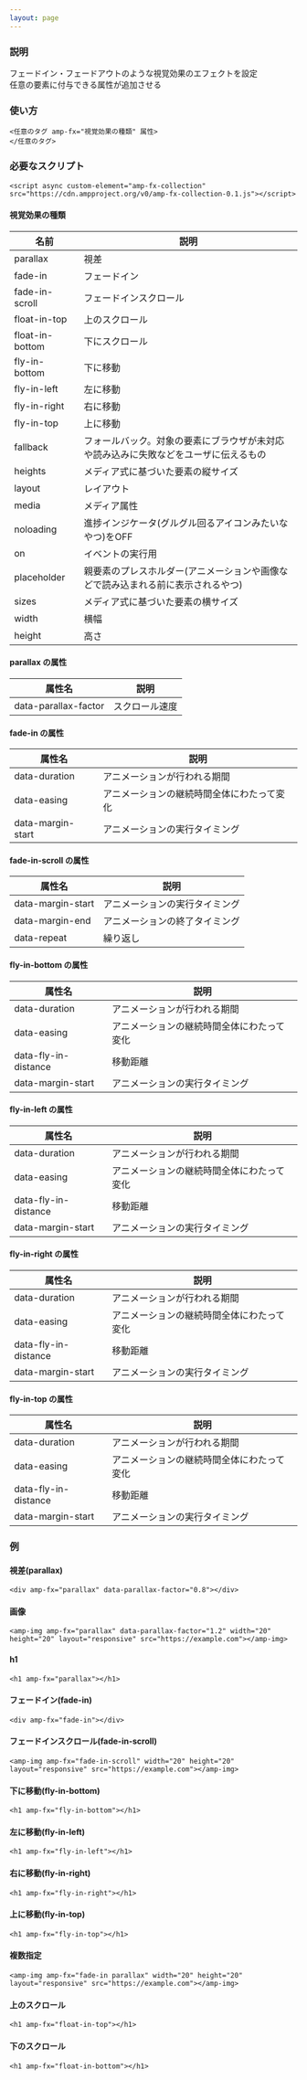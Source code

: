 ```yaml
---
layout: page
---
```


### 説明

フェードイン・フェードアウトのような視覚効果のエフェクトを設定  
任意の要素に付与できる属性が追加させる

### 使い方

    <任意のタグ amp-fx="視覚効果の種類" 属性>
    </任意のタグ>

### 必要なスクリプト

    <script async custom-element="amp-fx-collection" src="https://cdn.ampproject.org/v0/amp-fx-collection-0.1.js"></script>

#### 視覚効果の種類

| 名前            | 説明                                                   |
|-----------------|--------------------------------------------------------|
| parallax        | 視差                                                   |
| fade-in         | フェードイン                                                 |
| fade-in-scroll  | フェードインスクロール                                            |
| float-in-top    | 上のスクロール                                               |
| float-in-bottom | 下にスクロール                                               |
| fly-in-bottom   | 下に移動                                                |
| fly-in-left     | 左に移動                                                |
| fly-in-right    | 右に移動                                                |
| fly-in-top      | 上に移動                                                |
| fallback        | フォールバック。対象の要素にブラウザが未対応や読み込みに失敗などをユーザに伝えるもの |
| heights         | メディア式に基づいた要素の縦サイズ                                 |
| layout          | レイアウト                                                  |
| media           | メディア属性                                               |
| noloading       | 進捗インジケータ(グルグル回るアイコンみたいなやつ)をOFF                      |
| on              | イベントの実行用                                            |
| placeholder     | 親要素のプレスホルダー(アニメーションや画像などで読み込まれる前に表示されるやつ)    |
| sizes           | メディア式に基づいた要素の横サイズ                                 |
| width           | 横幅                                                   |
| height          | 高さ                                                    |

#### parallax の属性

| 属性名               | 説明      |
|----------------------|---------|
| data-parallax-factor | スクロール速度 |

#### fade-in の属性

| 属性名            | 説明                          |
|-------------------|-----------------------------|
| data-duration     | アニメーションが行われる期間             |
| data-easing       | アニメーションの継続時間全体にわたって変化 |
| data-margin-start | アニメーションの実行タイミング             |

#### fade-in-scroll の属性

| 属性名            | 説明              |
|-------------------|-----------------|
| data-margin-start | アニメーションの実行タイミング |
| data-margin-end   | アニメーションの終了タイミング |
| data-repeat       | 繰り返し            |

#### fly-in-bottom の属性

| 属性名               | 説明                          |
|----------------------|-----------------------------|
| data-duration        | アニメーションが行われる期間             |
| data-easing          | アニメーションの継続時間全体にわたって変化 |
| data-fly-in-distance | 移動距離                      |
| data-margin-start    | アニメーションの実行タイミング             |

#### fly-in-left の属性

| 属性名               | 説明                          |
|----------------------|-----------------------------|
| data-duration        | アニメーションが行われる期間             |
| data-easing          | アニメーションの継続時間全体にわたって変化 |
| data-fly-in-distance | 移動距離                      |
| data-margin-start    | アニメーションの実行タイミング             |

#### fly-in-right の属性

| 属性名               | 説明                          |
|----------------------|-----------------------------|
| data-duration        | アニメーションが行われる期間             |
| data-easing          | アニメーションの継続時間全体にわたって変化 |
| data-fly-in-distance | 移動距離                      |
| data-margin-start    | アニメーションの実行タイミング             |

#### fly-in-top の属性

| 属性名               | 説明                          |
|----------------------|-----------------------------|
| data-duration        | アニメーションが行われる期間             |
| data-easing          | アニメーションの継続時間全体にわたって変化 |
| data-fly-in-distance | 移動距離                      |
| data-margin-start    | アニメーションの実行タイミング             |

### 例

#### 視差(parallax)

    <div amp-fx="parallax" data-parallax-factor="0.8"></div>

#### 画像

    <amp-img amp-fx="parallax" data-parallax-factor="1.2" width="20" height="20" layout="responsive" src="https://example.com"></amp-img>

#### h1

    <h1 amp-fx="parallax"></h1>

#### フェードイン(fade-in)

    <div amp-fx="fade-in"></div>

#### フェードインスクロール(fade-in-scroll)

    <amp-img amp-fx="fade-in-scroll" width="20" height="20" layout="responsive" src="https://example.com"></amp-img>

#### 下に移動(fly-in-bottom)

    <h1 amp-fx="fly-in-bottom"></h1>

#### 左に移動(fly-in-left)

    <h1 amp-fx="fly-in-left"></h1>

#### 右に移動(fly-in-right)

    <h1 amp-fx="fly-in-right"></h1>

#### 上に移動(fly-in-top)

    <h1 amp-fx="fly-in-top"></h1>

#### 複数指定

    <amp-img amp-fx="fade-in parallax" width="20" height="20" layout="responsive" src="https://example.com"></amp-img>

#### 上のスクロール

    <h1 amp-fx="float-in-top"></h1>

#### 下のスクロール

    <h1 amp-fx="float-in-bottom"></h1>
